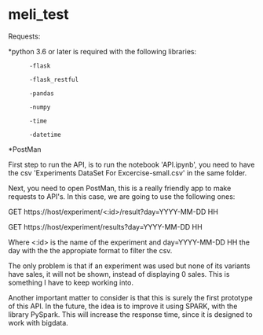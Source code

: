 # meli_test

Requests:

*python 3.6 or later is required with the following libraries:
  
          -flask
  
          -flask_restful
  
          -pandas
  
          -numpy
  
          -time
  
          -datetime

*PostMan

First step to run the API, is to run the notebook 'API.ipynb', you need to have the csv 'Experiments DataSet For Excercise-small.csv' in the same folder.

Next, you need to open PostMan, this is a really friendly app to make requests to API's. In this case, we are going to use the following ones:

GET https://host/experiment/<:id>/result?day=YYYY-MM-DD HH

GET https://host/experiment/results?day=YYYY-MM-DD HH

Where <:id> is the name of the experiment and day=YYYY-MM-DD HH the day with the the appropiate format to filter the csv.

The only problem is that if an experiment was used but none of its variants have sales, it will not be shown, instead of displaying 0 sales. This is something I have to keep working into.

Another important matter to consider is that this is surely the first prototype of this API. In the future, the idea is to improve it using SPARK, with the library PySpark. This will increase the response time, since it is designed to work with bigdata.

